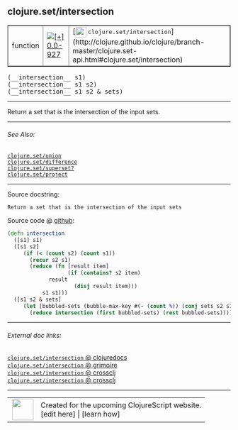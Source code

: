 ## clojure.set/intersection



 <table border="1">
<tr>
<td>function</td>
<td><a href="https://github.com/cljsinfo/cljs-api-docs/tree/0.0-927"><img valign="middle" alt="[+] 0.0-927" title="Added in 0.0-927" src="https://img.shields.io/badge/+-0.0--927-lightgrey.svg"></a> </td>
<td>
[<img height="24px" valign="middle" src="http://i.imgur.com/1GjPKvB.png"> <samp>clojure.set/intersection</samp>](http://clojure.github.io/clojure/branch-master/clojure.set-api.html#clojure.set/intersection)
</td>
</tr>
</table>


 <samp>
(__intersection__ s1)<br>
</samp>
 <samp>
(__intersection__ s1 s2)<br>
</samp>
 <samp>
(__intersection__ s1 s2 & sets)<br>
</samp>

---

Return a set that is the intersection of the input sets.

---


###### See Also:

[`clojure.set/union`](clojure.set_union.md)<br>
[`clojure.set/difference`](clojure.set_difference.md)<br>
[`clojure.set/superset?`](clojure.set_supersetQMARK.md)<br>
[`clojure.set/project`](clojure.set_project.md)<br>

---


Source docstring:

```
Return a set that is the intersection of the input sets
```


Source code @ [github](https://github.com/clojure/clojurescript/blob/r2307/src/cljs/clojure/set.cljs#L31-L44):

```clj
(defn intersection
  ([s1] s1)
  ([s1 s2]
     (if (< (count s2) (count s1))
       (recur s2 s1)
       (reduce (fn [result item]
                   (if (contains? s2 item)
		     result
                     (disj result item)))
	       s1 s1)))
  ([s1 s2 & sets] 
     (let [bubbled-sets (bubble-max-key #(- (count %)) (conj sets s2 s1))]
       (reduce intersection (first bubbled-sets) (rest bubbled-sets)))))
```

<!--
Repo - tag - source tree - lines:

 <pre>
clojurescript @ r2307
└── src
    └── cljs
        └── clojure
            └── <ins>[set.cljs:31-44](https://github.com/clojure/clojurescript/blob/r2307/src/cljs/clojure/set.cljs#L31-L44)</ins>
</pre>

-->

---



###### External doc links:

[`clojure.set/intersection` @ clojuredocs](http://clojuredocs.org/clojure.set/intersection)<br>
[`clojure.set/intersection` @ grimoire](http://conj.io/store/v1/org.clojure/clojure/1.7.0-beta3/clj/clojure.set/intersection/)<br>
[`clojure.set/intersection` @ crossclj](http://crossclj.info/fun/clojure.set/intersection.html)<br>
[`clojure.set/intersection` @ crossclj](http://crossclj.info/fun/clojure.set.cljs/intersection.html)<br>

---

 <table>
<tr><td>
<img valign="middle" align="right" width="48px" src="http://i.imgur.com/Hi20huC.png">
</td><td>
Created for the upcoming ClojureScript website.<br>
[edit here] | [learn how]
</td></tr></table>

[edit here]:https://github.com/cljsinfo/cljs-api-docs/blob/master/cljsdoc/clojure.set_intersection.cljsdoc
[learn how]:https://github.com/cljsinfo/cljs-api-docs/wiki/cljsdoc-files

<!--

This information was too distracting to show to readers, but I'll leave it
commented here since it is helpful to:

- pretty-print the data used to generate this document
- and show how to retrieve that data



The API data for this symbol:

```clj
{:description "Return a set that is the intersection of the input sets.",
 :ns "clojure.set",
 :name "intersection",
 :signature ["[s1]" "[s1 s2]" "[s1 s2 & sets]"],
 :history [["+" "0.0-927"]],
 :type "function",
 :related ["clojure.set/union"
           "clojure.set/difference"
           "clojure.set/superset?"
           "clojure.set/project"],
 :full-name-encode "clojure.set_intersection",
 :source {:code "(defn intersection\n  ([s1] s1)\n  ([s1 s2]\n     (if (< (count s2) (count s1))\n       (recur s2 s1)\n       (reduce (fn [result item]\n                   (if (contains? s2 item)\n\t\t     result\n                     (disj result item)))\n\t       s1 s1)))\n  ([s1 s2 & sets] \n     (let [bubbled-sets (bubble-max-key #(- (count %)) (conj sets s2 s1))]\n       (reduce intersection (first bubbled-sets) (rest bubbled-sets)))))",
          :title "Source code",
          :repo "clojurescript",
          :tag "r2307",
          :filename "src/cljs/clojure/set.cljs",
          :lines [31 44]},
 :full-name "clojure.set/intersection",
 :clj-symbol "clojure.set/intersection",
 :docstring "Return a set that is the intersection of the input sets"}

```

Retrieve the API data for this symbol:

```clj
;; from Clojure REPL
(require '[clojure.edn :as edn])
(-> (slurp "https://raw.githubusercontent.com/cljsinfo/cljs-api-docs/catalog/cljs-api.edn")
    (edn/read-string)
    (get-in [:symbols "clojure.set/intersection"]))
```

-->
